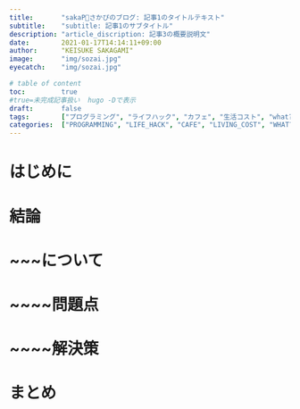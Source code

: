 ```yaml
---
title:       "sakaP🌈さかぴのブログ: 記事1のタイトルテキスト"
subtitle:    "subtitle: 記事1のサブタイトル"
description: "article_discription: 記事3の概要説明文"
date:        2021-01-17T14:14:11+09:00
author:      "KEISUKE SAKAGAMI"
image:       "img/sozai.jpg"
eyecatch:    "img/sozai.jpg"

# table of content
toc:         true
#true=未完成記事扱い  hugo -Dで表示
draft:       false
tags:        ["プログラミング", "ライフハック", "カフェ", "生活コスト", "what?", "経済マネー", "健康", "思考感情メモ", "書評", "スピリチュアル", "夢日記", "エンジェルナンバー", "趣味", "サーフィン", "その他"]
categories:  ["PROGRAMMING", "LIFE_HACK", "CAFE", "LIVING_COST", "WHAT?", "ECONOMY", "HEALTH", "THOUGHTS_EMOTIONS_", "BOOK_REVIEW", "SPIRITUAL", "DREM_ANGEL_NUMBER", "HOBBY", "NON_GENRE"]
---
```

# はじめに
# 結論
# ~~~について
# ~~~~問題点
# ~~~~解決策
# まとめ
